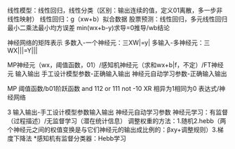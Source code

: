线性模型：线性回归，线性分类（区别：输出连续的值，定义01离散，多一步非线性映射）
线性回归：g（xw+b）拟合数据
股票预测：线性回归，多元线性回归
最小二乘法最小均方误差 min(wx+b-y)求导=0推导/wb结论


神经网络的矩阵表示
多数入-一个神经元：三XW|=y|
多输入-多神经元：三WX|||=Y|||

MP神经元（wx，阈值函数，01）/感知机神经元（求和wx+b|f，不定）/FT神经元
输入输出
手工设计模型参数-正确输入输出
神经元自动学习参数-正确输入输出

MP 阈值函数/b01阶跃函数
and 112
or 111 
not -10
XR 相异为1相同为0 表达式/神经网络


3
输入输出-手工设计模型参数输入输出
神经元自动学习参数
神经元学习：有监督（过程描述）/无监督学习（潜在统计信息）
调整权重的方法：1.随机2.hebb（两个神经元之间的权值变换是与它们神经元的输出成比例的：βxy+调整规则）3.梯度下降法
*感知机有监督分类器：Hebb学习

